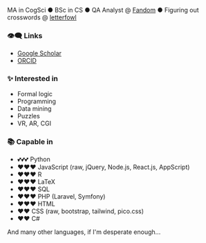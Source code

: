 MA in CogSci ● BSc in CS ● QA Analyst @ [Fandom](https://github.com/Wikia) ● Figuring out crosswords @ [letterfowl](https://github.com/letterfowl)
<!-- BDFL @ [Larch](https://github.com/Larch-Team/Larch) -->

### 👁‍🗨 Links

  - [Google Scholar](https://scholar.google.com/citations?user=-j1KOx0AAAAJ)
  - [ORCID](https://orcid.org/0000-0002-7811-4580)

### ✨ Interested in

  - Formal logic
  - Programming
  - Data mining
  - Puzzles
  - VR, AR, CGI

### 📚 Capable in

  - 💕💕💕 Python
  - ❤❤❤ JavaScript (raw, jQuery, Node.js, React.js, AppScript)
  - ❤❤❤ R
  - ❤❤❤ LaTeX
  - ❤❤❤ SQL
  - ❤❤❤ PHP (Laravel, Symfony)
  - ❤❤❤ HTML
  - ❤❤ CSS (raw, bootstrap, tailwind, pico.css)
  - ❤❤ C#

And many other languages, if I'm desperate enough...
<!-- 
|[![Top Langs](https://github-readme-stats.vercel.app/api/top-langs/?username=PogromcaPapai&layout=compact&hide=blade,html,tex)](https://github.com/anuraghazra/github-readme-stats)|  [![Anurag's GitHub stats](https://github-readme-stats.vercel.app/api?username=PogromcaPapai)](https://github.com/anuraghazra/github-readme-stats) |
|---|---| -->

<!--
**PogromcaPapai/PogromcaPapai** is a ✨ _special_ ✨ repository because its `README.md` (this file) appears on your GitHub profile.
-->
